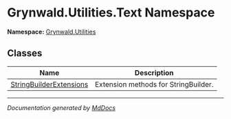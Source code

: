 ﻿# Grynwald.Utilities.Text Namespace

**Namespace:** [Grynwald.Utilities](../index.md)

## Classes

| Name                                                        | Description                          |
| ----------------------------------------------------------- | ------------------------------------ |
| [StringBuilderExtensions](StringBuilderExtensions/index.md) | Extension methods for StringBuilder. |

___

*Documentation generated by [MdDocs](https://github.com/ap0llo/mddocs)*
